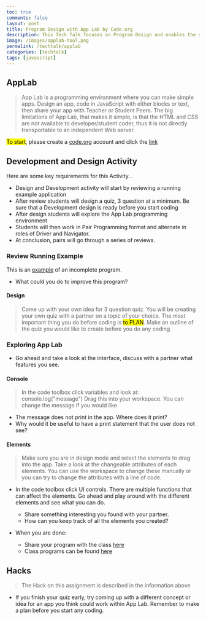 ```yaml
---
toc: true
comments: false
layout: post
title: Program Design with App Lab by Code.org
description: This Tech Talk focuses on Program Design and enables the student to build a prototype UI through block or script coding using the AppLab tool by Code.org.
image: /images/applab-tool.png
permalink: /techtalk/applab
categories: [techtalk]
tags: [javascript]
---
```


## AppLab 
> App Lab is a programming environment where you can make simple apps. Design an app, code in JavaScript with either blocks or text, then share your app with Teacher or Student Peers.  The big limitations of App Lab, that makes it simple, is that the HTML and CSS are not available to developer/student coder, thus it is not directly transportable to an independent Web server.

<mark>To start</mark>, please create a [code.org](https://studio.code.org/users/sign_in) account and click the [link](https://studio.code.org/projects/applab)

## Development and Design Activity
Here are some key requirements for this Activity...
- Design and Development activity will start by reviewing a running example application
- After review students will design a quiz, 3 question at a minimum.  Be sure that a Development design is ready before you start coding
- After design students will explore the App Lab programming environment 
- Students will then work in Pair Programming format and alternate in roles of Driver and Navigator.
- At conclusion, pairs will go through a series of reviews.

### Review Running Example
This is an [example](https://studio.code.org/projects/applab/rEkq6_-HMk-W8WkN1WoZFm45pdGoioqK4ur9sYYve6Q) of an incomplete program. 

* What could you do to improve this program?

#### Design
> Come up with your own idea for 3 question quiz.  You will be creating your own quiz with a partner on a topic of your choice. The most important thing you do before coding is <mark>to PLAN</mark>. Make an outline of the quiz you would like to create before you do any coding. 

### Exploring App Lab
* Go ahead and take a look at the interface, discuss with a partner what features you see.

#### Console
> In the code toolbox click variables and look at: console.log("message")  Drag this into your workspace. You can change the message if you would like
* The message does not print in the app. Where does it print?
* Why would it be useful to have a print statement that the user does not see?

#### Elements
> Make sure you are in design mode and select the elements to drag into the app. Take a look at the changeable attributes of each elements. You can use the workspace to change these manually or you can try to change the attributes with a line of code.

- In the code toolbox click UI controls. There are multiple functions that can affect the elements. Go ahead and play around with the different elements and see what you can do.
    - Share something interesting you found with your partner.
    - How can you keep track of all the elements you created?

- When you are done:
    - Share your program with the class [here](https://docs.google.com/forms/d/e/1FAIpQLSd1t5TTelZpp0JxCWKjNu-VVLvWZMg6UP7LKPlTQhkp26Cz8w/viewform?usp=sf_link)
    - Class programs can be found [here](https://docs.google.com/spreadsheets/d/1kgPNS4tkcuUmpm0f6piw5ARTW-JW2qN8FYb681z8syY/edit?usp=sharing)

## Hacks
> The Hack on this assignment is described in the information above
- If you finish your quiz early, try coming up with a different concept or idea for an app you think could work within App Lab. Remember to make a plan before you start any coding.
